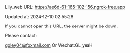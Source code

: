 Lily_web URL: https://ae6d-61-165-102-156.ngrok-free.app

Updated at: 2024-12-10 02:55:28

If you cannot open this URL, the server might be down.

Please contact: 

goley04@foxmail.com Or Wechat:GL_yeaH